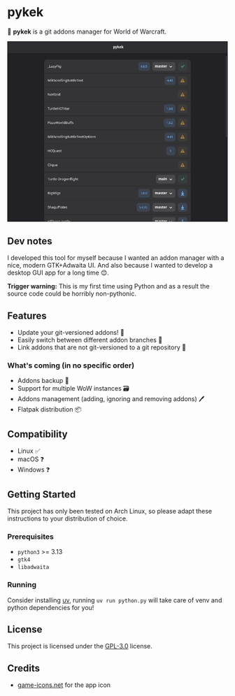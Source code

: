 # pykek

🐍 **pykek** is a git addons manager for World of Warcraft.

<p align="center">
  <img src="screenshot.png" alt="pykek screenshot" width="600px" />
</p>

## Dev notes

I developed this tool for myself because I wanted an addon manager with a nice, modern GTK+Adwaita UI. And also because I wanted to develop a desktop GUI app for a long time 😊.

**Trigger warning:** This is my first time using Python and as a result the source code could be horribly non-pythonic. 

## Features

- Update your git-versioned addons! 🔄
- Easily switch between different addon branches 🌱
- Link addons that are not git-versioned to a git repository 🔗

### What's coming (in no specific order)

- Addons backup 💾
- Support for multiple WoW instances 🗃️
- Addons management (adding, ignoring and removing addons) 🖊️
- Flatpak distribution 📦

## Compatibility

- Linux ✅
- macOS ❓
- Windows ❓

## Getting Started

This project has only been tested on Arch Linux, so please adapt these instructions to your distribution of choice.

### Prerequisites

- `python3` >= 3.13
- `gtk4`
- `libadwaita`

### Running

Consider installing [uv](https://github.com/astral-sh/uv), running `uv run python.py` will take care of venv and python dependencies for you!

## License

This project is licensed under the [GPL-3.0](LICENSE.md) license.

## Credits

  - [game-icons.net](https://game-icons.net/) for the app icon